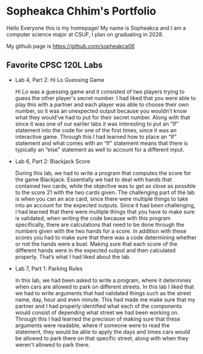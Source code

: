  
# Sopheakca Chhim's Portfolio

Hello Everyone this is my homepage! My name is Sopheakca and I am a computer science major at CSUF, I plan on graduating in 2028.

My github page is  https://github.com/sopheakca06

## Favorite CPSC 120L Labs

* Lab 4, Part 2: Hi Lo Guessing Game

    Hi Lo was a guessing game and it consisted of two players trying to guess the other player's secret number. I had liked that you were able to play this with a partner and each player was able to choose their own number, so it was an unexpected output because you wouldn’t know what they would’ve had to put for their secret number. Along with that since it was one of our earlier labs it was interesting to put an “If” statement into the code for one of the first times, since it was an interactive game. Through this I had learned how to place an “If” statement and  what comes with an “If” statement means that there is typically an “else” statement as well to account for a different input.


* Lab 6, Part 2: Blackjack Score

    During this lab, we had to write a program that computes the score for the game Blackjack. Essentially we had to deal with hands that contained two cards, while the objective was to get as close as possible to the score 21 with the two cards given. The challenging part of the lab is when you can an ace card, since there were multiple things to take into an account for the expected outputs. Since it had been challenging, I had learned that there were multiple things that you have to make sure is validated, when writing the code because with this program specifically, there are calculations that need to be done through the numbers given with the two hands for a score. In addition with these scores you had to make sure that there was a code determining whether or not the hands were a bust. Making sure that each score of the different hands were in the expected output and then calculated properly. That’s what I had liked about the lab. 

* Lab 7, Part 1: Parking Rules

    In this lab, we had been asked to write a program, where it determines when cars are allowed to park on different streets. In this lab I liked that we had to write arguments that had validated things such as the street name, day, hour and even minute. This had made me make sure that my partner and I had properly identified what each of the components would consist of depending what street we had been working on. Through this I had learned the precision of making sure that these arguments were readable, where if someone were to read the statement, they would be able to apply the days and times cars would be allowed to park there on that specific street, along with when they weren't allowed to park there. 